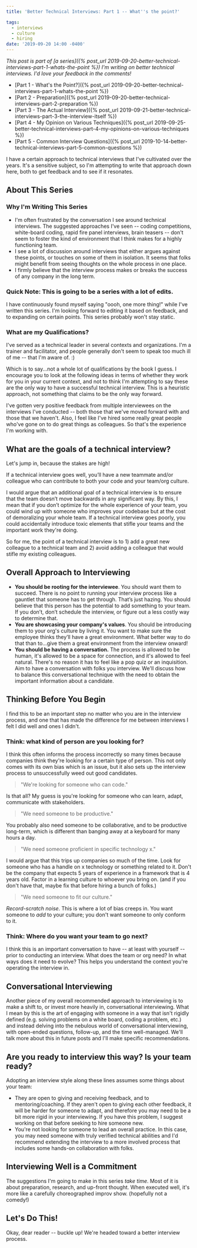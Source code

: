 ```yaml
---
title: 'Better Technical Interviews: Part 1 -- What''s the point?'

tags:
  - interviews
  - culture
  - hiring
date: '2019-09-20 14:00 -0400'
---
```


_This post is part of [a series]({% post_url 2019-09-20-better-technical-interviews-part-1-whats-the-point %}) I'm writing on better technical interviews. I'd love your feedback in the comments!_

* [Part 1 - What's the Point?]({% post_url 2019-09-20-better-technical-interviews-part-1-whats-the-point %})
* [Part 2 - Preparation]({% post_url 2019-09-20-better-technical-interviews-part-2-preparation %})
* [Part 3 - The Actual Interview]({% post_url 2019-09-21-better-technical-interviews-part-3-the-interview-itself %})
* [Part 4 - My Opinion on Various Techniques]({% post_url 2019-09-25-better-technical-interviews-part-4-my-opinions-on-various-techniques %})
* [Part 5 - Common Interview Questions]({% post_url 2019-10-14-better-technical-interviews-part-5-common-questions %})

I have a certain approach to technical interviews that I’ve cultivated over the years. It's a sensitive subject, so I'm attempting to write that approach down here, both to get feedback and to see if it resonates.

## About This Series

### Why I'm Writing This Series

* I'm often frustrated by the conversation I see around technical interviews. The suggested approaches I've seen -- coding competitions, white-board coding, rapid fire panel interviews, brain teasers -- don't seem to foster the kind of environment that I think makes for a highly functioning team.
* I see a lot of discussion around interviews that either argues against these points, or touches on some of them in isolation. It seems that folks might benefit from seeing thoughts on the whole process in one place.
* I firmly believe that the interview process makes or breaks the success of any company in the long term.

### Quick Note: This is going to be a series with a lot of edits.

I have continuously found myself saying "oooh, one more thing!" while I've written this series. I'm looking forward to editing it based on feedback, and to expanding on certain points. This series probably won't stay static.

### What are my Qualifications?

I've served as a technical leader in several contexts and organizations. I'm a trainer and facilitator, and people generally don't seem to speak too much ill of me -- that I'm aware of. :)

Which is to say...not a whole lot of qualifications by the book I guess. I encourage you to look at the following ideas in terms of whether they work for you in your current context, and not to think I'm attempting to say these are the only way to have a successful technical interview. This is a heuristic approach, not something that claims to be the only way forward.

I've gotten very positive feedback from multiple interviewees on the interviews I've conducted -- both those that we've moved forward with and those that we haven't.  Also, I feel like I've hired some really great people who've gone on to do great things as colleagues. So that's the experience I'm working with.

## What are the goals of a technical interview?

Let's jump in, because the stakes are high!

If a technical interview goes well, you’ll have a new teammate and/or colleague who can contribute to both your code and your team/org culture.

I would argue that an additional goal of a technical interview is to ensure that the team doesn’t move backwards in any significant way. By this, I mean that if you don’t optimize for the whole experience of your team, you could wind up with someone who improves your codebase but at the cost of demoralizing your whole team. If a technical interview goes poorly, you could accidentally introduce toxic elements that stifle your teams and the important work they're doing.

So for me, the point of a technical interview is to 1) add a great new colleague to a technical team and 2) avoid adding a colleague that would stifle my existing colleagues.

## Overall Approach to Interviewing

* **You should be rooting for the interviewee**. You should want them to succeed. There is no point to running your interview process like a gauntlet that someone has to get through. That’s just hazing. You should believe that this person has the potential to add something to your team. If you don’t, don’t schedule the interview, or figure out a less costly way to determine that.
* **You are showcasing your company's values**. You should be introducing them to your org's culture by living it. You want to make sure the employee thinks they’ll have a great environment. What better way to do that than to...give them a great environment from the interview onward!
* **You should be having a conversation.** The process is allowed to be human, it's allowed to be a space for connection, and it's allowed to feel natural. There's no reason it has to feel like a pop quiz or an inquisition. Aim to have a conversation with folks you interview. We'll discuss how to balance this conversational technique with the need to obtain the important information about a candidate.

## Thinking Before You Begin

I find this to be an important step no matter who you are in the interview process, and one that has made the difference for me between interviews I felt I did well and ones I didn't.

### Think: what kind of person are you looking for?

I think this often informs the process incorrectly so many times because companies think they're looking for a certain type of person. This not only comes with its own bias which is an issue, but it also sets up the interview process to unsuccessfully weed out good candidates.

> "We're looking for someone who can code."

Is that all? My guess is you're looking for someone who can learn, adapt, communicate with stakeholders.

> "We need someone to be productive."

You probably also need someone to be collaborative, and to be productive long-term, which is different than banging away at a keyboard for many hours a day.

> "We need someone proficient in specific technology x."

I would argue that this trips up companies so much of the time. Look for someone who has a handle on x technology or something related to it. Don't be the company that expects 5 years of experience in a framework that is 4 years old. Factor in a learning culture to whoever you bring on. (and if you don't have that, maybe fix that before hiring a bunch of folks.)

> "We need someone to fit our culture."

_Record-scratch noise_. This is where a lot of bias creeps in. You want someone to _add_ to your culture; you don't want someone to only conform to it.

### Think: Where do you want your team to go next?

I think this is an important conversation to have -- at least with yourself -- prior to conducting an interview. What does the team or org need? In what ways does it need to evolve? This helps you understand the context you're operating the interview in.

## Conversational Interviewing

Another piece of my overall recommended approach to interviewing is to make a shift to, or invest more heavily in, conversational interviewing. What I mean by this is the art of engaging with someone in a way that isn't rigidly defined (e.g. solving problems on a white board, coding a problem, etc.) and instead delving into the nebulous world of conversational interviewing, with open-ended questions, follow-up, and the time well-managed. We'll talk more about this in future posts and I'll make specific recommendations.

## Are you ready to interview this way? Is your team ready?

Adopting an interview style along these lines assumes some things about your team:

* They are open to giving and receiving feedback, and to mentoring/coaching. If they aren't open to giving each other feedback, it will be harder for someone to adapt, and therefore you may need to be a bit more rigid in your interviewing. If you have this problem, I suggest working on that before seeking to hire someone new.
* You're not looking for someone to lead an overall practice. In this case, you may need someone with truly verified technical abilities and I'd recommend extending the interview to a more involved process that includes some hands-on collaboration with folks.

## Interviewing Well is a Commitment

The suggestions I'm going to make in this series _take time_. Most of it is about preparation, research, and up-front thought. When executed well, it's more like a carefully choreographed improv show. (hopefully not a comedy!)

## Let's Do This!

Okay, dear reader -- buckle up! We're headed toward a better interview process.
